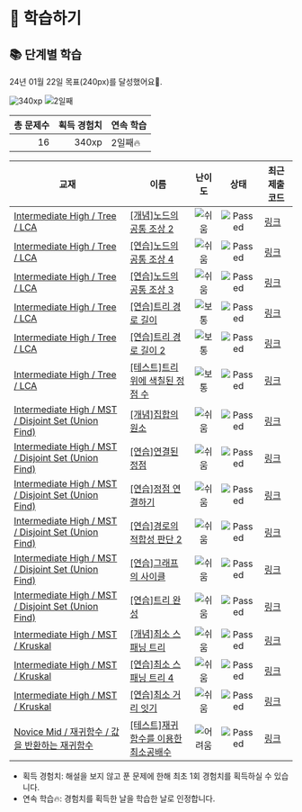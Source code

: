 # 📖 학습하기

## 📚 단계별 학습
24년 01월 22일 목표(240px)를 달성했어요🥳.

![340xp](https://img.shields.io/badge/EXP-340xp-%235cb85c.svg?for-the-badge)
![2일째](https://img.shields.io/badge/연속학습-2일째-%23E34F26.svg?for-the-badge)

|총 문제수|획득 경험치|연속 학습|
|---:|---:|---|
16|340xp|2일째🔥|

|교재|이름|난이도|상태|최근 제출 코드|
|---|---|:---:|:---:|---|
|[Intermediate High / Tree / LCA](https://www.codetree.ai/missions?missionId=9)|[[개념]노드의 공통 조상 2](https://www.codetree.ai/missions/9/problems/common-ancestor-of-node-2)|![쉬움][easy]|![Passed][passed]|[링크](https://github.com/jobsdone24/codetree-TILs/blob/main/240122/%EB%85%B8%EB%93%9C%EC%9D%98%20%EA%B3%B5%ED%86%B5%20%EC%A1%B0%EC%83%81%202/common-ancestor-of-node-2.cpp)|
|[Intermediate High / Tree / LCA](https://www.codetree.ai/missions?missionId=9)|[[연습]노드의 공통 조상 4](https://www.codetree.ai/missions/9/problems/common-ancestor-of-node-4)|![쉬움][easy]|![Passed][passed]|[링크](https://github.com/jobsdone24/codetree-TILs/blob/main/240122/%EB%85%B8%EB%93%9C%EC%9D%98%20%EA%B3%B5%ED%86%B5%20%EC%A1%B0%EC%83%81%204/common-ancestor-of-node-4.cpp)|
|[Intermediate High / Tree / LCA](https://www.codetree.ai/missions?missionId=9)|[[연습]노드의 공통 조상 3](https://www.codetree.ai/missions/9/problems/common-ancestor-of-node-3)|![쉬움][easy]|![Passed][passed]|[링크](https://github.com/jobsdone24/codetree-TILs/blob/main/240122/%EB%85%B8%EB%93%9C%EC%9D%98%20%EA%B3%B5%ED%86%B5%20%EC%A1%B0%EC%83%81%203/common-ancestor-of-node-3.cpp)|
|[Intermediate High / Tree / LCA](https://www.codetree.ai/missions?missionId=9)|[[연습]트리 경로 길이](https://www.codetree.ai/missions/9/problems/tree-path-length)|![보통][medium]|![Passed][passed]|[링크](https://github.com/jobsdone24/codetree-TILs/blob/main/240122/%ED%8A%B8%EB%A6%AC%20%EA%B2%BD%EB%A1%9C%20%EA%B8%B8%EC%9D%B4/tree-path-length.cpp)|
|[Intermediate High / Tree / LCA](https://www.codetree.ai/missions?missionId=9)|[[연습]트리 경로 길이 2](https://www.codetree.ai/missions/9/problems/tree-path-length-2)|![보통][medium]|![Passed][passed]|[링크](https://github.com/jobsdone24/codetree-TILs/blob/main/240122/%ED%8A%B8%EB%A6%AC%20%EA%B2%BD%EB%A1%9C%20%EA%B8%B8%EC%9D%B4%202/tree-path-length-2.cpp)|
|[Intermediate High / Tree / LCA](https://www.codetree.ai/missions?missionId=9)|[[테스트]트리 위에 색칠된 정점 수](https://www.codetree.ai/missions/9/problems/count-colored-node)|![보통][medium]|![Passed][passed]|[링크](https://github.com/jobsdone24/codetree-TILs/blob/main/240122/%ED%8A%B8%EB%A6%AC%20%EC%9C%84%EC%97%90%20%EC%83%89%EC%B9%A0%EB%90%9C%20%EC%A0%95%EC%A0%90%20%EC%88%98/count-colored-node.cpp)|
|[Intermediate High / MST / Disjoint Set (Union Find)](https://www.codetree.ai/missions?missionId=9)|[[개념]집합의 원소](https://www.codetree.ai/missions/9/problems/elements-of-a-set)|![쉬움][easy]|![Passed][passed]|[링크](https://github.com/jobsdone24/codetree-TILs/blob/main/240122/%EC%A7%91%ED%95%A9%EC%9D%98%20%EC%9B%90%EC%86%8C/elements-of-a-set.cpp)|
|[Intermediate High / MST / Disjoint Set (Union Find)](https://www.codetree.ai/missions?missionId=9)|[[연습]연결된 정점](https://www.codetree.ai/missions/9/problems/connected-vertex)|![쉬움][easy]|![Passed][passed]|[링크](https://github.com/jobsdone24/codetree-TILs/blob/main/240122/%EC%97%B0%EA%B2%B0%EB%90%9C%20%EC%A0%95%EC%A0%90/connected-vertex.cpp)|
|[Intermediate High / MST / Disjoint Set (Union Find)](https://www.codetree.ai/missions?missionId=9)|[[연습]정점 연결하기](https://www.codetree.ai/missions/9/problems/connect-vertices)|![쉬움][easy]|![Passed][passed]|[링크](https://github.com/jobsdone24/codetree-TILs/blob/main/240122/%EC%A0%95%EC%A0%90%20%EC%97%B0%EA%B2%B0%ED%95%98%EA%B8%B0/connect-vertices.cpp)|
|[Intermediate High / MST / Disjoint Set (Union Find)](https://www.codetree.ai/missions?missionId=9)|[[연습]경로의 적합성 판단 2](https://www.codetree.ai/missions/9/problems/determining-the-suitability-of-the-route-2)|![쉬움][easy]|![Passed][passed]|[링크](https://github.com/jobsdone24/codetree-TILs/blob/main/240122/%EA%B2%BD%EB%A1%9C%EC%9D%98%20%EC%A0%81%ED%95%A9%EC%84%B1%20%ED%8C%90%EB%8B%A8%202/determining-the-suitability-of-the-route-2.cpp)|
|[Intermediate High / MST / Disjoint Set (Union Find)](https://www.codetree.ai/missions?missionId=9)|[[연습]그래프의 사이클](https://www.codetree.ai/missions/9/problems/cycle-of-graph)|![쉬움][easy]|![Passed][passed]|[링크](https://github.com/jobsdone24/codetree-TILs/blob/main/240122/%EA%B7%B8%EB%9E%98%ED%94%84%EC%9D%98%20%EC%82%AC%EC%9D%B4%ED%81%B4/cycle-of-graph.cpp)|
|[Intermediate High / MST / Disjoint Set (Union Find)](https://www.codetree.ai/missions?missionId=9)|[[연습]트리 완성](https://www.codetree.ai/missions/9/problems/tree-completion)|![쉬움][easy]|![Passed][passed]|[링크](https://github.com/jobsdone24/codetree-TILs/blob/main/240122/%ED%8A%B8%EB%A6%AC%20%EC%99%84%EC%84%B1/tree-completion.cpp)|
|[Intermediate High / MST / Kruskal](https://www.codetree.ai/missions?missionId=9)|[[개념]최소 스패닝 트리](https://www.codetree.ai/missions/9/problems/minimum-spanning-tree)|![쉬움][easy]|![Passed][passed]|[링크](https://github.com/jobsdone24/codetree-TILs/blob/main/240122/%EC%B5%9C%EC%86%8C%20%EC%8A%A4%ED%8C%A8%EB%8B%9D%20%ED%8A%B8%EB%A6%AC/minimum-spanning-tree.cpp)|
|[Intermediate High / MST / Kruskal](https://www.codetree.ai/missions?missionId=9)|[[연습]최소 스패닝 트리 4](https://www.codetree.ai/missions/9/problems/minimum-spanning-tree-4)|![쉬움][easy]|![Passed][passed]|[링크](https://github.com/jobsdone24/codetree-TILs/blob/main/240122/%EC%B5%9C%EC%86%8C%20%EC%8A%A4%ED%8C%A8%EB%8B%9D%20%ED%8A%B8%EB%A6%AC%204/minimum-spanning-tree-4.cpp)|
|[Intermediate High / MST / Kruskal](https://www.codetree.ai/missions?missionId=9)|[[연습]최소 거리 잇기](https://www.codetree.ai/missions/9/problems/minimum-distance)|![쉬움][easy]|![Passed][passed]|[링크](https://github.com/jobsdone24/codetree-TILs/blob/main/240122/%EC%B5%9C%EC%86%8C%20%EA%B1%B0%EB%A6%AC%20%EC%9E%87%EA%B8%B0/minimum-distance.cpp)|
|[Novice Mid / 재귀함수 / 값을 반환하는 재귀함수](https://www.codetree.ai/missions?missionId=5)|[[테스트]재귀함수를 이용한 최소공배수](https://www.codetree.ai/missions/5/problems/least-common-multiple-using-recursive-function)|![어려움][hard]|![Passed][passed]|[링크](https://github.com/jobsdone24/codetree-TILs/blob/main/240122/%EC%9E%AC%EA%B7%80%ED%95%A8%EC%88%98%EB%A5%BC%20%EC%9D%B4%EC%9A%A9%ED%95%9C%20%EC%B5%9C%EC%86%8C%EA%B3%B5%EB%B0%B0%EC%88%98/least-common-multiple-using-recursive-function.cpp)|


* 획득 경험치: 해설을 보지 않고 푼 문제에 한해 최초 1회 경험치를 획득하실 수 있습니다.
* 연속 학습🔥: 경험치를 획득한 날을 학습한 날로 인정합니다.










[b5]: https://img.shields.io/badge/Bronze_5-%235D3E31.svg
[b4]: https://img.shields.io/badge/Bronze_4-%235D3E31.svg
[b3]: https://img.shields.io/badge/Bronze_3-%235D3E31.svg
[b2]: https://img.shields.io/badge/Bronze_2-%235D3E31.svg
[b1]: https://img.shields.io/badge/Bronze_1-%235D3E31.svg
[s5]: https://img.shields.io/badge/Silver_5-%23394960.svg
[s4]: https://img.shields.io/badge/Silver_4-%23394960.svg
[s3]: https://img.shields.io/badge/Silver_3-%23394960.svg
[s2]: https://img.shields.io/badge/Silver_2-%23394960.svg
[s1]: https://img.shields.io/badge/Silver_1-%23394960.svg
[g5]: https://img.shields.io/badge/Gold_5-%23FFC433.svg
[g4]: https://img.shields.io/badge/Gold_4-%23FFC433.svg
[g3]: https://img.shields.io/badge/Gold_3-%23FFC433.svg
[g2]: https://img.shields.io/badge/Gold_2-%23FFC433.svg
[g1]: https://img.shields.io/badge/Gold_1-%23FFC433.svg
[p5]: https://img.shields.io/badge/Platinum_5-%2376DDD8.svg
[p4]: https://img.shields.io/badge/Platinum_4-%2376DDD8.svg
[p3]: https://img.shields.io/badge/Platinum_3-%2376DDD8.svg
[p2]: https://img.shields.io/badge/Platinum_2-%2376DDD8.svg
[p1]: https://img.shields.io/badge/Platinum_1-%2376DDD8.svg
[passed]: https://img.shields.io/badge/Passed-%23009D27.svg
[failed]: https://img.shields.io/badge/Failed-%23D24D57.svg
[easy]: https://img.shields.io/badge/쉬움-%235cb85c.svg?for-the-badge
[medium]: https://img.shields.io/badge/보통-%23FFC433.svg?for-the-badge
[hard]: https://img.shields.io/badge/어려움-%23D24D57.svg?for-the-badge